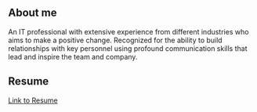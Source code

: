 ## About me

An IT professional with extensive
experience from different industries who aims to make a positive change.
Recognized for the ability to build relationships with key personnel using
profound communication skills that lead and inspire the team and company.

## Resume
[Link to Resume](https://drive.google.com/file/d/1Q--ekljk0L_ih0kkjcRhOLyu3gP6upjU/view?usp=sharing)
